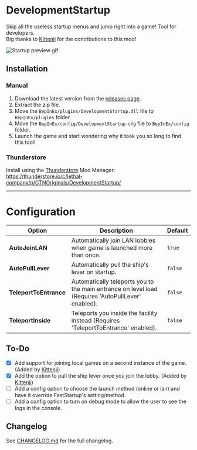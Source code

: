 # DevelopmentStartup
Skip all the useless startup menus and jump right into a game! Tool for developers. <br>
Big thanks to [Kittenji](https://thunderstore.io/c/lethal-company/p/Kittenji/) for the contributions to this mod!

![Startup preview gif](https://raw.githubusercontent.com/CTN-Originals/LethalCompany-DevelopmentStartup/main/resources/DevelopmentStartup-preview.gif)

## Installation
### Manual
1. Download the latest version from the [releases page](https://github.com/CTN-Originals/LethalCompany-DevelopmentStartup/releases).
2. Extract the zip file.
3. Move the `BepInEx/plugins/DevelopmentStartup.dll` file to `BepInEx/plugins` folder.
4. Move the `BepInEx/config/DevelopmentStartup.cfg` file to `BepInEx/config` folder.
5. Launch the game and start wondering why it took you so long to find this tool!
### Thunderstore
Install using the [Thunderstore](https://thunderstore.io/c/lethal-company/p/ebkr/r2modman/) Mod Manager: https://thunderstore.io/c/lethal-company/p/CTNOriginals/DevelopmentStartup/

---

# Configuration
| Option | Description | Default |
| ------ | ----------- | ------- |
| **AutoJoinLAN** | Automatically join LAN lobbies when game is launched more than once. | `true` |
| **AutoPullLever** | Automatically pull the ship's lever on startup. | `false` |
| **TeleportToEntrance** | Automatically teleports you to the main entrance on level load (Requires 'AutoPullLever' enabled). | `false` |
| **TeleportInside** | Teleports you inside the facility instead (Requires 'TeleportToEntrance' enabled). | `false` |

## To-Do
- [x] Add support for joining local games on a second instance of the game. (Added by [Kittenji](https://thunderstore.io/c/lethal-company/p/Kittenji/))
- [x] Add the option to pull the ship lever once you join the lobby. (Added by [Kittenji](https://thunderstore.io/c/lethal-company/p/Kittenji/))
- [ ] Add a config option to choose the launch method (online or lan) and have it override FastStartup's setting/method.
- [ ] Add a config option to turn on debug mode to allow the user to see the logs in the console.

## Changelog
See [CHANGELOG.md](https://github.com/CTN-Originals/LethalCompany-DevelopmentStartup/blob/main/CHANGELOG.md) for the full changelog.